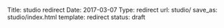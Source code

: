 Title:          studio redirect
Date:           2017-03-07
Type:           redirect
url:            studio/
save_as:        studio/index.html
template:       redirect
status:         draft
